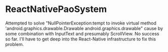 # ReactNativePaoSystem

Attempted to solve "NullPointerException:tempt to invoke virtual method 'android.graphics.drawable.Drawable android.graphics.drawable" cause by some combination with InputText and presumably ScrollView. No success so far. I'll have to get deep into the React-Native infrastructure to fix this problem.
